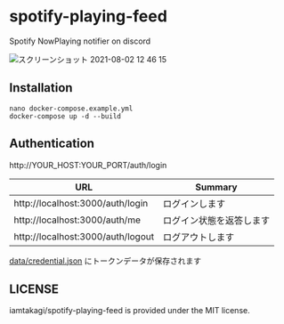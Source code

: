 # spotify-playing-feed

Spotify NowPlaying notifier on discord

![スクリーンショット 2021-08-02 12 46 15](https://user-images.githubusercontent.com/46530214/127801803-4509eb23-9132-4b2d-a0f7-1cd00c31adcf.png)


## Installation

```
nano docker-compose.example.yml
docker-compose up -d --build
```

## Authentication

http://YOUR_HOST:YOUR_PORT/auth/login

| URL                               | Summary                  |
| --------------------------------- | ------------------------ |
| http://localhost:3000/auth/login  | ログインします           |
| http://localhost:3000/auth/me     | ログイン状態を返答します |
| http://localhost:3000/auth/logout | ログアウトします         |

[data/credential.json](data/credential.json) にトークンデータが保存されます

## LICENSE

iamtakagi/spotify-playing-feed is provided under the MIT license.
